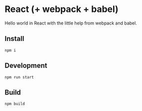# React (+ webpack + babel)

Hello world in React with the little help from webpack and babel.

## Install

    npm i

## Development

    npm run start

## Build

    npm build
